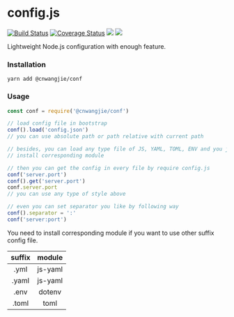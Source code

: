 config.js
======
[![Build Status](https://travis-ci.org/cnwangjie/config.js.svg?branch=master)](https://travis-ci.org/cnwangjie/config.js)
[![Coverage Status](https://coveralls.io/repos/github/cnwangjie/config.js/badge.svg?branch=master)](https://coveralls.io/github/cnwangjie/config.js?branch=master)
![](https://img.shields.io/npm/v/@cnwangjie/conf.svg)
![](https://img.shields.io/npm/l/@cnwangjie/conf.svg)

Lightweight Node.js configuration with enough feature.

### Installation

```
yarn add @cnwangjie/conf
```

### Usage

```javascript
const conf = require('@cnwangjie/conf')

// load config file in bootstrap
conf().load('config.json')
// you can use absolute path or path relative with current path

// besides, you can load any type file of JS, YAML, TOML, ENV and you just need
// install corresponding module

// then you can get the config in every file by require config.js
conf('server.port')
conf().get('server.port')
conf.server.port
// you can use any type of style above

// even you can set separator you like by following way
conf().separator = ':'
conf('server:port')
```

You need to install corresponding module if you want to use other suffix config file.

|suffix|module|
|:-:|:-:|
|.yml|js-yaml|
|.yaml|js-yaml|
|.env|dotenv|
|.toml|toml|
